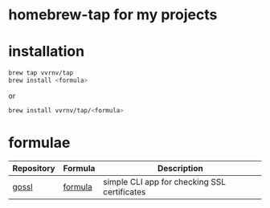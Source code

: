 # homebrew-tap for my projects

# installation

```sh
brew tap vvrnv/tap
brew install <formula>
```
or
```sh
brew install vvrnv/tap/<formula>
```

# formulae

| Repository | Formula | Description |
| ---------- | ------- | ----------- |
| [gossl](https://github.com/vvrnv/gossl)                    | [formula](Formula/gossl.rb)        | simple CLI app for checking SSL certificates |
